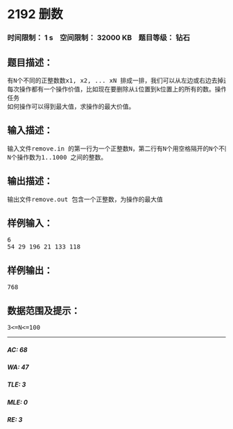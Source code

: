 # 2192 删数   
### 时间限制： 1 s&nbsp;&nbsp;&nbsp;&nbsp;空间限制： 32000 KB&nbsp;&nbsp;&nbsp;&nbsp;题目等级： 钻石  
## 题目描述：  

<pre>
有N个不同的正整数数x1, x2, ... xN 排成一排，我们可以从左边或右边去掉连续的i个数（只能从两边删除数），1<=i<=n，剩下N-i个数，再把剩下的数按以上操作处理，直到所有的数都被删除为止。  
每次操作都有一个操作价值，比如现在要删除从i位置到k位置上的所有的数。操作价值为|xi – xk|*(k-i+1)，如果只去掉一个数，操作价值为这个数的值。  
任务  
如何操作可以得到最大值，求操作的最大价值。
</pre>
  
  
## 输入描述：  

<pre>
输入文件remove.in 的第一行为一个正整数N，第二行有N个用空格隔开的N个不同的正整数。  
N个操作数为1..1000 之间的整数。
</pre>
  
  
## 输出描述：  

<pre>
输出文件remove.out 包含一个正整数，为操作的最大值
</pre>
  
  
## 样例输入：  

<pre>
6  
54 29 196 21 133 118
</pre>
  
  
## 样例输出：  

<pre>
768
</pre>
  
  
## 数据范围及提示：  

<pre>
3<=N<=100
</pre>
  
  
***  

##### AC: 68  
##### WA: 47  
##### TLE: 3  
##### MLE: 0  
##### RE: 3  
